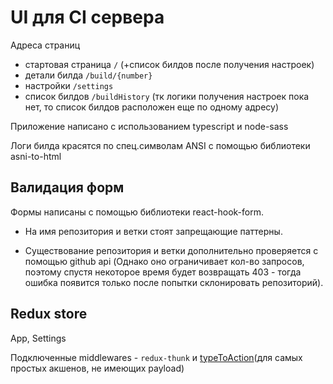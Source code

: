 # UI для CI сервера

Адреса страниц

- стартовая страница `/` (+список билдов после получения настроек)
- детали билда `/build/{number}`
- настройки `/settings`
- список билдов `/buildHistory` (тк логики получения настроек пока нет, то список билдов расположен еще по одному адресу)

Приложение написано с использованием typescript и node-sass


Логи билда красятся по спец.символам ANSI с помощью библиотеки asni-to-html

## Валидация форм
Формы написаны с помощью библиотеки react-hook-form.

* На имя репозитория и ветки стоят запрещающие паттерны.

* Существование репозитория и ветки дополнительно проверяется с помощью github api (Однако оно ограничивает кол-во запросов, поэтому спустя некоторое время будет возвращать 403 - тогда ошибка появится только после попытки склонировать репозиторий).

## Redux store

App, Settings

Подключенные middlewares - `redux-thunk` и [typeToAction](https://github.com/Super-Cereal/)(для самых простых акшенов, не имеющих payload)

